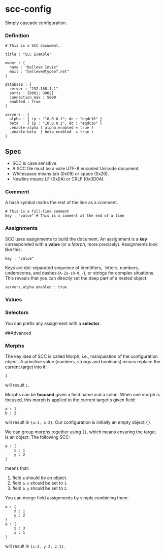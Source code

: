 # scc-config
Simply cascade configuration.

### Definition

```scc
# This is a SCC document.

title : "SCC Example"

owner : {
  name : "Belleve Invis"
  mail : "belleve@typeof.net"
}

database : {
  server : "192.168.1.1"
  ports : [8001; 8002]
  connection_max : 5000
  enabled : true
}

servers : {
  alpha : { ip : "10.0.0.1"; dc : "eqdc10" }
  beta  : { ip : "10.0.0.1"; dc : "eqdc10" }
  .enable-alpha ( alpha.enabled = true )
  .enable-beta  ( beta.enabled  = true )
}
```

## Spec

* SCC is case sensitive.
* A SCC file must be a valie UTF-8 encoded Unicode document.
* Whitespace means tab (0x09) or space (0x20).
* Newline means LF (0x0A) or CRLF (0x0D0A).

### Comment

A hash symbol marks the rest of the line as a comment.

```scc
# This is a full-line comment
key : "value" # This is a comment at the end of a line
```
### Assignments

SCC uses assignments to build the document. An assignment is a **key** corresponded with a **value** (or a *Morph*, more precisely). Assignments look like this:

```scc
key : "value"
```

Keys are dot-separated sequence of identifiers,  letters, numbers, underscores, and dashes (`A-Za-z0-9_-`), or strings for complex situations. This reveals that you can directly set the deep part of a nested object:

```scc
servers.alpha.enabled : true
```

### Values

### Selectors

You can prefix any assignment with a **selector**.

##Advanced

### Morphs

The key idea of SCC is called Morph, i.e., manipulation of the configuration object. A primitive value (numbers, strings and booleans) means replace the current target into it:

```scc
1
```

will result `1`.

Morphs can be **focused** given a field name and a colon. When one morph is focused, this morph is applied to the current target's given field:

```scc
a : 1
b : 2
```

will result in `{a:1, b:2}`. Our configuration is initially an empty object `{}`.

We can group morphs together using `{}`, which means ensuring the target is an object. The following SCC:

```
a : {
    x : 1
    y : 2
}
```

means that:

1. field `a` should be an object.
2. field `a.x` should be set to `1`.
3. field `a.y` should be set to `2`.

You can merge field assignments by simply combining them:

```scc
a : {
    x : 1
    y : 2
}
a : {
    x : 3
    z : 1
}
```

will result in `{x:3, y:2, z:1}`.
